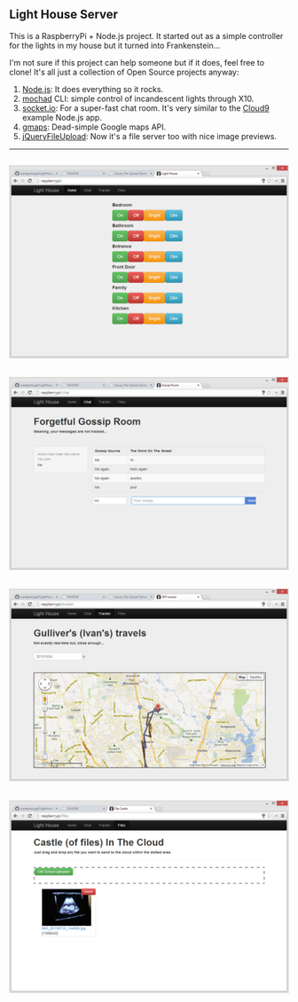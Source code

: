 ## Light House Server

This is a RaspberryPi + Node.js project. It started out as a simple controller for the lights in my house but it turned into Frankenstein...

I'm not sure if this project can help someone but if it does, feel free to clone! It's all just a collection of Open Source projects anyway:

1. [Node.js](http://nodejs.org/): It does everything so it rocks.
2. [mochad](http://sourceforge.net/apps/mediawiki/mochad/index.php?title=Main_Page) CLI: simple control of incandescent lights through X10.
3. [socket.io](http://socket.io/): For a super-fast chat room. It's very similar to the [Cloud9](http://c9.io) example Node.js app.
4. [gmaps](http://hpneo.github.io/gmaps/): Dead-simple Google maps API.
5. [jQueryFileUpload](http://blueimp.github.io/jQuery-File-Upload/): Now it's a file server too with nice image previews.

---
![alt tag](/LightHouse1.png)
---
![alt tag](/LightHouse2.png)
---
![alt tag](/LightHouse3.png)
---
![alt tag](/LightHouse4.png)
---